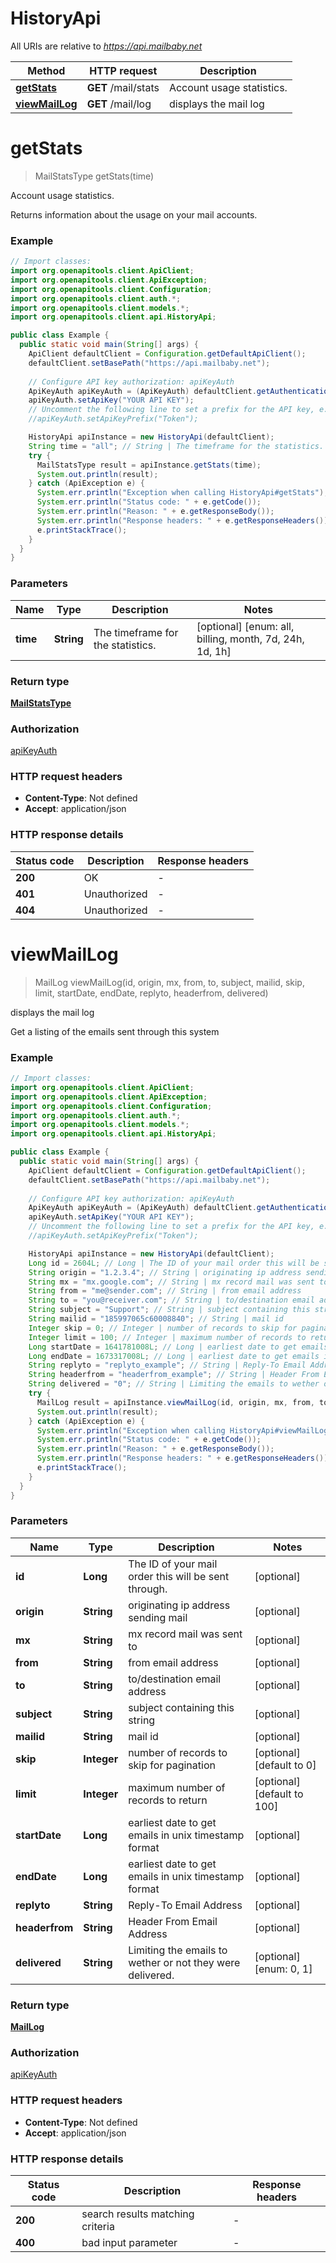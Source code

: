 # HistoryApi

All URIs are relative to *https://api.mailbaby.net*

| Method | HTTP request | Description |
|------------- | ------------- | -------------|
| [**getStats**](HistoryApi.md#getStats) | **GET** /mail/stats | Account usage statistics. |
| [**viewMailLog**](HistoryApi.md#viewMailLog) | **GET** /mail/log | displays the mail log |


<a id="getStats"></a>
# **getStats**
> MailStatsType getStats(time)

Account usage statistics.

Returns information about the usage on your mail accounts.

### Example
```java
// Import classes:
import org.openapitools.client.ApiClient;
import org.openapitools.client.ApiException;
import org.openapitools.client.Configuration;
import org.openapitools.client.auth.*;
import org.openapitools.client.models.*;
import org.openapitools.client.api.HistoryApi;

public class Example {
  public static void main(String[] args) {
    ApiClient defaultClient = Configuration.getDefaultApiClient();
    defaultClient.setBasePath("https://api.mailbaby.net");
    
    // Configure API key authorization: apiKeyAuth
    ApiKeyAuth apiKeyAuth = (ApiKeyAuth) defaultClient.getAuthentication("apiKeyAuth");
    apiKeyAuth.setApiKey("YOUR API KEY");
    // Uncomment the following line to set a prefix for the API key, e.g. "Token" (defaults to null)
    //apiKeyAuth.setApiKeyPrefix("Token");

    HistoryApi apiInstance = new HistoryApi(defaultClient);
    String time = "all"; // String | The timeframe for the statistics.
    try {
      MailStatsType result = apiInstance.getStats(time);
      System.out.println(result);
    } catch (ApiException e) {
      System.err.println("Exception when calling HistoryApi#getStats");
      System.err.println("Status code: " + e.getCode());
      System.err.println("Reason: " + e.getResponseBody());
      System.err.println("Response headers: " + e.getResponseHeaders());
      e.printStackTrace();
    }
  }
}
```

### Parameters

| Name | Type | Description  | Notes |
|------------- | ------------- | ------------- | -------------|
| **time** | **String**| The timeframe for the statistics. | [optional] [enum: all, billing, month, 7d, 24h, 1d, 1h] |

### Return type

[**MailStatsType**](MailStatsType.md)

### Authorization

[apiKeyAuth](../README.md#apiKeyAuth)

### HTTP request headers

 - **Content-Type**: Not defined
 - **Accept**: application/json

### HTTP response details
| Status code | Description | Response headers |
|-------------|-------------|------------------|
| **200** | OK |  -  |
| **401** | Unauthorized |  -  |
| **404** | Unauthorized |  -  |

<a id="viewMailLog"></a>
# **viewMailLog**
> MailLog viewMailLog(id, origin, mx, from, to, subject, mailid, skip, limit, startDate, endDate, replyto, headerfrom, delivered)

displays the mail log

Get a listing of the emails sent through this system 

### Example
```java
// Import classes:
import org.openapitools.client.ApiClient;
import org.openapitools.client.ApiException;
import org.openapitools.client.Configuration;
import org.openapitools.client.auth.*;
import org.openapitools.client.models.*;
import org.openapitools.client.api.HistoryApi;

public class Example {
  public static void main(String[] args) {
    ApiClient defaultClient = Configuration.getDefaultApiClient();
    defaultClient.setBasePath("https://api.mailbaby.net");
    
    // Configure API key authorization: apiKeyAuth
    ApiKeyAuth apiKeyAuth = (ApiKeyAuth) defaultClient.getAuthentication("apiKeyAuth");
    apiKeyAuth.setApiKey("YOUR API KEY");
    // Uncomment the following line to set a prefix for the API key, e.g. "Token" (defaults to null)
    //apiKeyAuth.setApiKeyPrefix("Token");

    HistoryApi apiInstance = new HistoryApi(defaultClient);
    Long id = 2604L; // Long | The ID of your mail order this will be sent through.
    String origin = "1.2.3.4"; // String | originating ip address sending mail
    String mx = "mx.google.com"; // String | mx record mail was sent to
    String from = "me@sender.com"; // String | from email address
    String to = "you@receiver.com"; // String | to/destination email address
    String subject = "Support"; // String | subject containing this string
    String mailid = "185997065c60008840"; // String | mail id
    Integer skip = 0; // Integer | number of records to skip for pagination
    Integer limit = 100; // Integer | maximum number of records to return
    Long startDate = 1641781008L; // Long | earliest date to get emails in unix timestamp format
    Long endDate = 1673317008L; // Long | earliest date to get emails in unix timestamp format
    String replyto = "replyto_example"; // String | Reply-To Email Address
    String headerfrom = "headerfrom_example"; // String | Header From Email Address
    String delivered = "0"; // String | Limiting the emails to wether or not they were delivered.
    try {
      MailLog result = apiInstance.viewMailLog(id, origin, mx, from, to, subject, mailid, skip, limit, startDate, endDate, replyto, headerfrom, delivered);
      System.out.println(result);
    } catch (ApiException e) {
      System.err.println("Exception when calling HistoryApi#viewMailLog");
      System.err.println("Status code: " + e.getCode());
      System.err.println("Reason: " + e.getResponseBody());
      System.err.println("Response headers: " + e.getResponseHeaders());
      e.printStackTrace();
    }
  }
}
```

### Parameters

| Name | Type | Description  | Notes |
|------------- | ------------- | ------------- | -------------|
| **id** | **Long**| The ID of your mail order this will be sent through. | [optional] |
| **origin** | **String**| originating ip address sending mail | [optional] |
| **mx** | **String**| mx record mail was sent to | [optional] |
| **from** | **String**| from email address | [optional] |
| **to** | **String**| to/destination email address | [optional] |
| **subject** | **String**| subject containing this string | [optional] |
| **mailid** | **String**| mail id | [optional] |
| **skip** | **Integer**| number of records to skip for pagination | [optional] [default to 0] |
| **limit** | **Integer**| maximum number of records to return | [optional] [default to 100] |
| **startDate** | **Long**| earliest date to get emails in unix timestamp format | [optional] |
| **endDate** | **Long**| earliest date to get emails in unix timestamp format | [optional] |
| **replyto** | **String**| Reply-To Email Address | [optional] |
| **headerfrom** | **String**| Header From Email Address | [optional] |
| **delivered** | **String**| Limiting the emails to wether or not they were delivered. | [optional] [enum: 0, 1] |

### Return type

[**MailLog**](MailLog.md)

### Authorization

[apiKeyAuth](../README.md#apiKeyAuth)

### HTTP request headers

 - **Content-Type**: Not defined
 - **Accept**: application/json

### HTTP response details
| Status code | Description | Response headers |
|-------------|-------------|------------------|
| **200** | search results matching criteria |  -  |
| **400** | bad input parameter |  -  |

